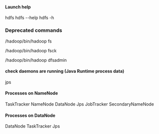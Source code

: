 #### Launch help
hdfs
hdfs --help
hdfs -h

### Deprecated commands
/hadoop/bin/hadoop fs

/hadoop/bin/hadoop fsck

/hadoop/bin/hadoop dfsadmin



#### check daemons are running (Java Runtime process data)  
jps

#### Processes on NameNode
TaskTracker 
NameNode 
DataNode 
Jps 
JobTracker 
SecondaryNameNode

#### Processes on DataNode
DataNode
TaskTracker
Jps

